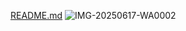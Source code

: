 [README.md](https://github.com/user-attachments/files/20775669/README.md)
![IMG-20250617-WA0002](https://github.com/user-attachments/assets/bae7084f-d27e-4971-b9eb-e30118d55b1f)
